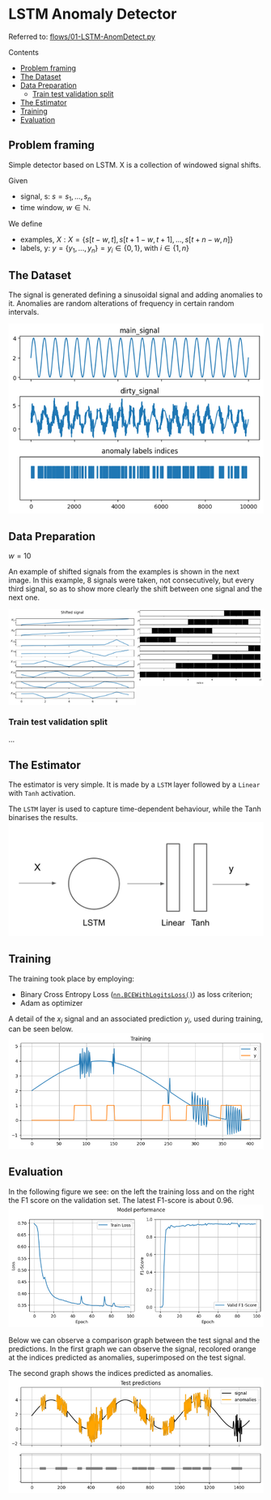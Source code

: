 # LSTM Anomaly Detector

Referred to: [flows/01-LSTM-AnomDetect.py](flows/01-LSTM-AnomDetect.py)

Contents
- [Problem framing](#problem-framing)
- [The Dataset](#the-dataset)
- [Data Preparation](#data-preparation)
  - [Train test validation split](#train-test-validation-split)
- [The Estimator](#the-estimator)
- [Training](#training)
- [Evaluation](#evaluation)

## Problem framing

Simple detector based on LSTM.
X is a collection of windowed signal shifts.

Given

- signal, s: $s = {s_1, ..., s_n}$
- time window, $w \in \mathbb{N}$.

We define

- examples, $X: X = \{s[t-w, t], s[t+1-w, t+1], ..., s[t+n-w, n]\}$
- labels, y: $y = \{y_1, ..., y_n\} = y_i \in \{0, 1\}$, with $i \in \{1, n\}$

## The Dataset

The signal is generated defining a sinusoidal signal and adding anomalies to it. Anomalies are random alterations of frequency in certain random intervals.

<img src='./report/main_dirty_labels.png'>

## Data Preparation

$w = 10$

An example of shifted signals from the examples is shown in the next image.  In this example, 8 signals were taken, not consecutively, but every third signal, so as to show more clearly the shift between one signal and the next one.

<div style="width:100%; margin-bottom:10px; overflow:hidden">
    <img src='./report/shifted_sig.png' style='width:50%;float:left'>
    <img src='./report/shifted_labels.png' style='width:50%;float:left'>
</div>
  
### Train test validation split

...

## The Estimator
 
The estimator is very simple. It is made by a `LSTM` layer followed by a `Linear` with `Tanh` activation.

The `LSTM` layer is used to capture time-dependent behaviour, while the Tanh binarises the results.
<img src='./report/estimator-lstm_fc.png'>

## Training

The training took place by employing:

- Binary Cross Entropy Loss ([`nn.BCEWithLogitsLoss()`](https://pytorch.org/docs/stable/generated/torch.nn.BCEWithLogitsLoss.html)) as loss criterion;
- Adam as optimizer

A detail of the $x_i$ signal and an associated prediction $y_i$, used during training, can be seen below.
<img src='./report/train_example_comparison.png'>

## Evaluation

In the following figure we see:
on the left the training loss and on the right the F1 score on the validation set. The latest F1-score is about 0.96.
<img src='./report/perf.png'>

Below we can observe a comparison graph between the test signal and the predictions.
In the first graph we can observe the signal, recolored orange at the indices predicted as anomalies, superimposed on the test signal.

The second graph shows the indices predicted as anomalies.
<img src='./report/test_preds.png'>

